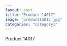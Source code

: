 ```yaml
---
layout: post
title: "Product 14017"
image: "product14017.jpg"
categories: "category1"
---
```

Product 14017
